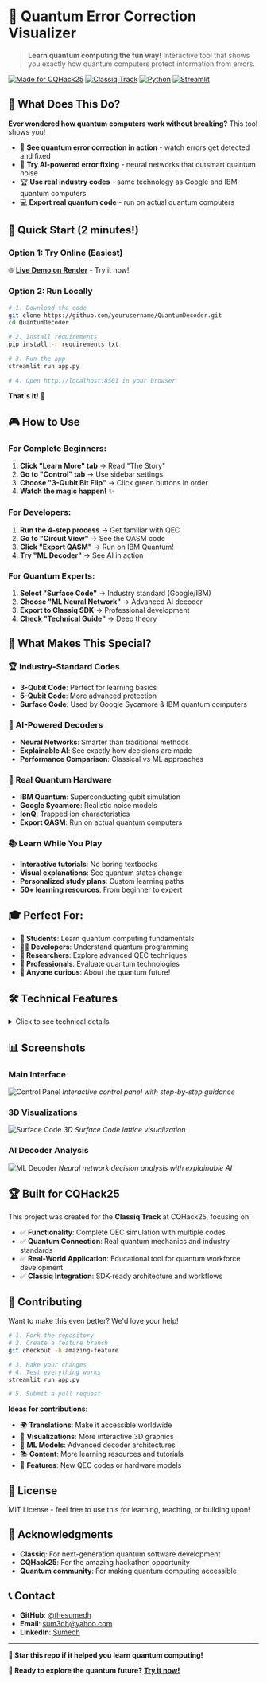 # 🌟 Quantum Error Correction Visualizer

> **Learn quantum computing the fun way!** Interactive tool that shows you exactly how quantum computers protect information from errors.

[![Made for CQHack25](https://img.shields.io/badge/Made%20for-CQHack25-blue)](https://cqhack25.com)
[![Classiq Track](https://img.shields.io/badge/Track-Classiq-green)](https://www.classiq.io/)
[![Python](https://img.shields.io/badge/Python-3.8+-blue)](https://python.org)
[![Streamlit](https://img.shields.io/badge/Built%20with-Streamlit-red)](https://streamlit.io)

## 🎯 What Does This Do?

**Ever wondered how quantum computers work without breaking?** This tool shows you!

- 🔬 **See quantum error correction in action** - watch errors get detected and fixed
- 🧠 **Try AI-powered error fixing** - neural networks that outsmart quantum noise  
- 🏆 **Use real industry codes** - same technology as Google and IBM quantum computers
- 💻 **Export real quantum code** - run on actual quantum computers

## 🚀 Quick Start (2 minutes!)

### Option 1: Try Online (Easiest)
🌐 **[Live Demo on Render](qec-visualizer.onrender.com)** - Try it now!

### Option 2: Run Locally
```bash
# 1. Download the code
git clone https://github.com/yourusername/QuantumDecoder.git
cd QuantumDecoder

# 2. Install requirements  
pip install -r requirements.txt

# 3. Run the app
streamlit run app.py

# 4. Open http://localhost:8501 in your browser
```

**That's it!** 🎉

## 🎮 How to Use

### For Complete Beginners:
1. **Click "Learn More" tab** → Read "The Story" 
2. **Go to "Control" tab** → Use sidebar settings
3. **Choose "3-Qubit Bit Flip"** → Click green buttons in order
4. **Watch the magic happen!** ✨

### For Developers:
1. **Run the 4-step process** → Get familiar with QEC
2. **Go to "Circuit View"** → See the QASM code
3. **Click "Export QASM"** → Run on IBM Quantum!
4. **Try "ML Decoder"** → See AI in action

### For Quantum Experts:
1. **Select "Surface Code"** → Industry standard (Google/IBM)
2. **Choose "ML Neural Network"** → Advanced AI decoder
3. **Export to Classiq SDK** → Professional development
4. **Check "Technical Guide"** → Deep theory

## 🌟 What Makes This Special?

### 🏆 **Industry-Standard Codes**
- **3-Qubit Code**: Perfect for learning basics
- **5-Qubit Code**: More advanced protection  
- **Surface Code**: Used by Google Sycamore & IBM quantum computers

### 🧠 **AI-Powered Decoders**
- **Neural Networks**: Smarter than traditional methods
- **Explainable AI**: See exactly how decisions are made
- **Performance Comparison**: Classical vs ML approaches

### 🔧 **Real Quantum Hardware**
- **IBM Quantum**: Superconducting qubit simulation
- **Google Sycamore**: Realistic noise models
- **IonQ**: Trapped ion characteristics
- **Export QASM**: Run on actual quantum computers

### 📚 **Learn While You Play**
- **Interactive tutorials**: No boring textbooks
- **Visual explanations**: See quantum states change
- **Personalized study plans**: Custom learning paths
- **50+ learning resources**: From beginner to expert

## 🎓 Perfect For:

- **🌱 Students**: Learn quantum computing fundamentals
- **👨‍💻 Developers**: Understand quantum programming  
- **🔬 Researchers**: Explore advanced QEC techniques
- **🏢 Professionals**: Evaluate quantum technologies
- **🎯 Anyone curious**: About the quantum future!

## 🛠️ Technical Features

<details>
<summary>Click to see technical details</summary>

### Quantum Error Correction Codes:
- **Bit-flip codes**: 3-qubit and 5-qubit implementations
- **Surface codes**: Distance-3 implementation with X/Z stabilizers
- **Syndrome measurement**: Realistic stabilizer extraction
- **Error correction**: Lookup table and MWPM decoding

### Machine Learning Integration:
- **Neural network decoders**: 2-8-4 and 8-32-9 architectures
- **Training simulation**: Realistic learning curves
- **Explainable AI**: Decision reasoning and alternatives
- **Performance metrics**: Precision, recall, F1-score

### Hardware Simulation:
- **Noise models**: T1/T2 decoherence, gate errors, crosstalk
- **Platform-specific**: IBM, Google, IonQ characteristics  
- **Realistic fidelities**: Based on actual hardware specs
- **Error propagation**: Time-dependent noise evolution

### Classiq SDK Integration:
- **@qfunc syntax**: Realistic function decorators
- **create_model()**: Proper workflow simulation
- **synthesize()**: Hardware-aware compilation
- **QASM export**: Production-ready quantum circuits

</details>

## 📊 Screenshots

### Main Interface
![Control Panel](screenshots/control_panel.png)
*Interactive control panel with step-by-step guidance*

### 3D Visualizations  
![Surface Code](screenshots/surface_code_3d.png)
*3D Surface Code lattice visualization*

### AI Decoder Analysis
![ML Decoder](screenshots/ml_decoder.png)
*Neural network decision analysis with explainable AI*

## 🏆 Built for CQHack25

This project was created for the **Classiq Track** at CQHack25, focusing on:

- ✅ **Functionality**: Complete QEC simulation with multiple codes
- ✅ **Quantum Connection**: Real quantum mechanics and industry standards  
- ✅ **Real-World Application**: Educational tool for quantum workforce development
- ✅ **Classiq Integration**: SDK-ready architecture and workflows

## 🤝 Contributing

Want to make this even better? We'd love your help!

```bash
# 1. Fork the repository
# 2. Create a feature branch
git checkout -b amazing-feature

# 3. Make your changes
# 4. Test everything works
streamlit run app.py

# 5. Submit a pull request
```

**Ideas for contributions:**
- 🌍 **Translations**: Make it accessible worldwide
- 🎨 **Visualizations**: More interactive 3D graphics
- 🧠 **ML Models**: Advanced decoder architectures  
- 📚 **Content**: More learning resources and tutorials
- 🔧 **Features**: New QEC codes or hardware models

## 📜 License

MIT License - feel free to use this for learning, teaching, or building upon!

## 🙏 Acknowledgments

- **Classiq**: For next-generation quantum software development
- **CQHack25**: For the amazing hackathon opportunity
- **Quantum community**: For making quantum computing accessible

## 📞 Contact

- **GitHub**: [@thesumedh](https://github.com/thesumedh)
- **Email**: sum3dh@yahoo.com
- **LinkedIn**: [Sumedh](https://linkedin.com/in/imsumedh)


---

**🌟 Star this repo if it helped you learn quantum computing!**

**🚀 Ready to explore the quantum future? [Try it now!](qec-visualizer.onrender.com)**